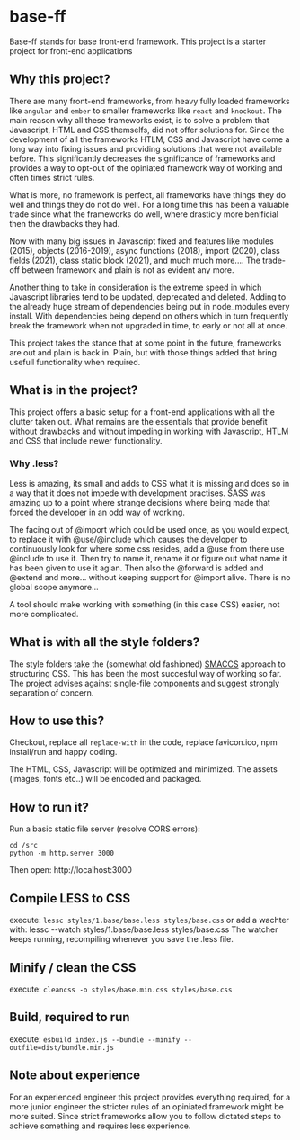 # base-ff

Base-ff stands for base front-end framework.
This project is a starter project for front-end applications

## Why this project?

There are many front-end frameworks, from heavy fully loaded frameworks like `angular` and `ember` to smaller frameworks like `react` and `knockout`.
The main reason why all these frameworks exist, is to solve a problem that Javascript, HTML and CSS themselfs, did not offer solutions for.
Since the development of all the frameworks HTLM, CSS and Javascript have come a long way into fixing issues and providing solutions that were not available before.
This significantly decreases the significance of frameworks and provides a way to opt-out of the opiniated framework way of working and often times strict rules.

What is more, no framework is perfect, all frameworks have things they do well and things they do not do well.
For a long time this has been a valuable trade since what the frameworks do well, where drasticly more benificial then the drawbacks they had.

Now with many big issues in Javascript fixed and features like modules (2015), objects (2016-2019), async functions (2018), import (2020), class fields (2021), class static block (2021), and much much more....
The trade-off between framework and plain is not as evident any more.

Another thing to take in consideration is the extreme speed in which Javascript libraries tend to be updated, deprecated and deleted. Adding to the already huge stream of dependencies being put in node_modules every install.
With dependencies being depend on others which in turn frequently break the framework when not upgraded in time, to early or not all at once.

This project takes the stance that at some point in the future, frameworks are out and plain is back in.
Plain, but with those things added that bring usefull functionality when required. 

## What is in the project?

This project offers a basic setup for a front-end applications with all the clutter taken out.
What remains are the essentials that provide benefit without drawbacks and without impeding in working with Javascript, HTLM and CSS that include newer functionality.

### Why .less?

Less is amazing, its small and adds to CSS what it is missing and does so in a way that it does not impede with development practises.
SASS was amazing up to a point where strange decisions where being made that forced the developer in an odd way of working.

The facing out of @import which could be used once, as you would expect, to replace it with @use/@include which causes the developer to continuously look for where some css resides, add a @use from there use @include to use it.
Then try to name it, rename it or figure out what name it has been given to use it agian. Then also the @forward is added and @extend and more... without keeping support for @import alive. There is no global scope anymore...

A tool should make working with something (in this case CSS) easier, not more complicated.

## What is with all the style folders?

The style folders take the (somewhat old fashioned) [SMACCS](http://smacss.com) approach to structuring CSS. 
This has been the most succesful way of working so far. 
The project advises against single-file components and suggest strongly separation of concern.

## How to use this?

Checkout, replace all `replace-with` in the code, replace favicon.ico, npm install/run and happy coding.

The HTML, CSS, Javascript will be optimized and minimized.
The assets (images, fonts etc..) will be encoded and packaged.

## How to run it?

Run a basic static file server (resolve CORS errors):

```
cd /src
python -m http.server 3000
```
Then open: http://localhost:3000

## Compile LESS to CSS

execute: `lessc styles/1.base/base.less styles/base.css` or add a wachter with: lessc --watch styles/1.base/base.less styles/base.css
The watcher keeps running, recompiling whenever you save the .less file.

## Minify / clean the CSS

execute: `cleancss -o styles/base.min.css styles/base.css`

## Build, required to run

execute: `esbuild index.js --bundle --minify --outfile=dist/bundle.min.js`

## Note about experience

For an experienced engineer this project provides everything required, for a more junior engineer the stricter rules of an opiniated framework might be more suited. 
Since strict frameworks allow you to follow dictated steps to achieve something and requires less experience.
